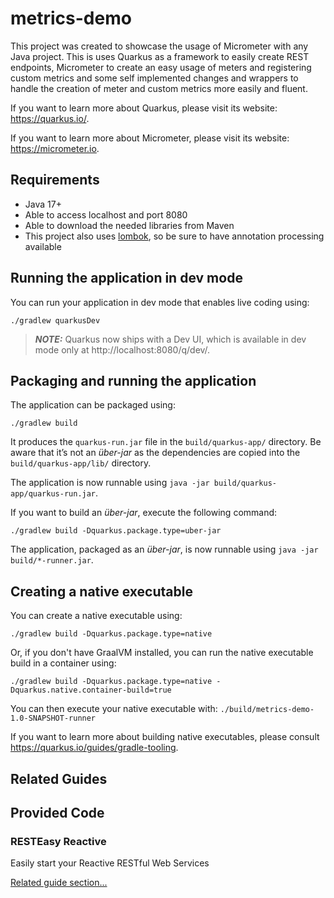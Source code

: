 # metrics-demo

This project was created to showcase the usage of Micrometer with any Java project. This is uses Quarkus as a framework to easily create REST endpoints, 
Micrometer to create an easy usage of meters and registering custom metrics 
and some self implemented changes and wrappers to handle the creation of meter and custom metrics more easily and fluent.

If you want to learn more about Quarkus, please visit its website: https://quarkus.io/.

If you want to learn more about Micrometer, please visit its website: https://micrometer.io.

## Requirements

* Java 17+
* Able to access localhost and port 8080
* Able to download the needed libraries from Maven
* This project also uses [lombok](https://projectlombok.org), so be sure to have annotation processing available

## Running the application in dev mode

You can run your application in dev mode that enables live coding using:

```shell script
./gradlew quarkusDev
```

> **_NOTE:_**  Quarkus now ships with a Dev UI, which is available in dev mode only at http://localhost:8080/q/dev/.

## Packaging and running the application

The application can be packaged using:

```shell script
./gradlew build
```

It produces the `quarkus-run.jar` file in the `build/quarkus-app/` directory.
Be aware that it’s not an _über-jar_ as the dependencies are copied into the `build/quarkus-app/lib/` directory.

The application is now runnable using `java -jar build/quarkus-app/quarkus-run.jar`.

If you want to build an _über-jar_, execute the following command:

```shell script
./gradlew build -Dquarkus.package.type=uber-jar
```

The application, packaged as an _über-jar_, is now runnable using `java -jar build/*-runner.jar`.

## Creating a native executable

You can create a native executable using:

```shell script
./gradlew build -Dquarkus.package.type=native
```

Or, if you don't have GraalVM installed, you can run the native executable build in a container using:

```shell script
./gradlew build -Dquarkus.package.type=native -Dquarkus.native.container-build=true
```

You can then execute your native executable with: `./build/metrics-demo-1.0-SNAPSHOT-runner`

If you want to learn more about building native executables, please consult https://quarkus.io/guides/gradle-tooling.

## Related Guides

## Provided Code

### RESTEasy Reactive

Easily start your Reactive RESTful Web Services

[Related guide section...](https://quarkus.io/guides/getting-started-reactive#reactive-jax-rs-resources)
